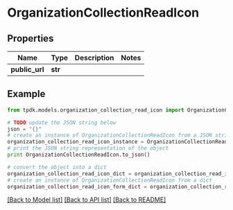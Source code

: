 # OrganizationCollectionReadIcon


## Properties
Name | Type | Description | Notes
------------ | ------------- | ------------- | -------------
**public_url** | **str** |  | 

## Example

```python
from tpdk.models.organization_collection_read_icon import OrganizationCollectionReadIcon

# TODO update the JSON string below
json = "{}"
# create an instance of OrganizationCollectionReadIcon from a JSON string
organization_collection_read_icon_instance = OrganizationCollectionReadIcon.from_json(json)
# print the JSON string representation of the object
print OrganizationCollectionReadIcon.to_json()

# convert the object into a dict
organization_collection_read_icon_dict = organization_collection_read_icon_instance.to_dict()
# create an instance of OrganizationCollectionReadIcon from a dict
organization_collection_read_icon_form_dict = organization_collection_read_icon.from_dict(organization_collection_read_icon_dict)
```
[[Back to Model list]](../README.md#documentation-for-models) [[Back to API list]](../README.md#documentation-for-api-endpoints) [[Back to README]](../README.md)


